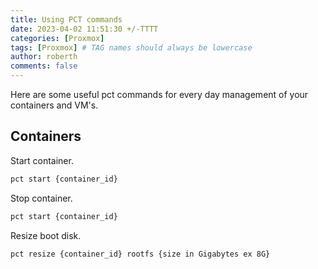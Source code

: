 ```yaml
---
title: Using PCT commands
date: 2023-04-02 11:51:30 +/-TTTT
categories: [Proxmox]
tags: [Proxmox] # TAG names should always be lowercase
author: roberth
comments: false
---
```


Here are some useful pct commands for every day management of your containers and VM's.

## Containers

Start container. 

```sh
pct start {container_id}
```

Stop container. 

```sh
pct start {container_id}
```

Resize boot disk. 

```sh
pct resize {container_id} rootfs {size in Gigabytes ex 8G}
```